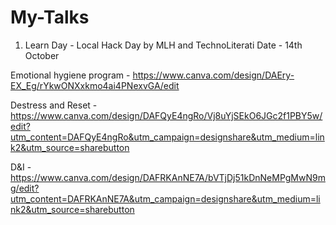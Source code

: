 # My-Talks

1. Learn Day - Local Hack Day by MLH and TechnoLiterati 
Date - 14th October

Emotional hygiene program - https://www.canva.com/design/DAEry-EX_Eg/rYkwONXxkmo4ai4PNexvGA/edit


Destress and Reset - https://www.canva.com/design/DAFQyE4ngRo/Vj8uYjSEkO6JGc2f1PBY5w/edit?utm_content=DAFQyE4ngRo&utm_campaign=designshare&utm_medium=link2&utm_source=sharebutton


D&I - https://www.canva.com/design/DAFRKAnNE7A/bVTjDj51kDnNeMPgMwN9mg/edit?utm_content=DAFRKAnNE7A&utm_campaign=designshare&utm_medium=link2&utm_source=sharebutton

